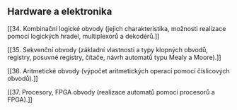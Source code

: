 ## Hardware a elektronika

[[34. Kombinační logické obvody (jejich charakteristika, možnosti realizace pomocí logických hradel, multiplexorů a dekodérů.]]

[[35. Sekvenční obvody (základní vlastnosti a typy klopných obvodů, registry, posuvné registry, čítače, návrh automatů typu Mealy a Moore).]]

[[36. Aritmetické obvody (výpočet aritmetických operací pomocí číslicových obvodů).]]

[[37. Procesory, FPGA obvody (realizace automatů pomocí procesorů a FPGA).]]